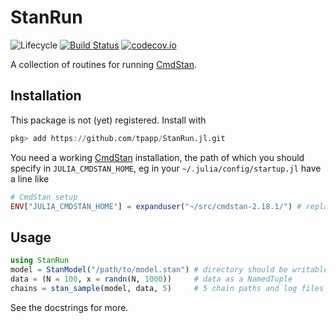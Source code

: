 # StanRun

![Lifecycle](https://img.shields.io/badge/lifecycle-experimental-orange.svg)<!--
![Lifecycle](https://img.shields.io/badge/lifecycle-maturing-blue.svg)
![Lifecycle](https://img.shields.io/badge/lifecycle-stable-green.svg)
![Lifecycle](https://img.shields.io/badge/lifecycle-retired-orange.svg)
![Lifecycle](https://img.shields.io/badge/lifecycle-archived-red.svg)
![Lifecycle](https://img.shields.io/badge/lifecycle-dormant-blue.svg) -->
[![Build Status](https://travis-ci.com/tpapp/StanRun.jl.svg?branch=master)](https://travis-ci.com/tpapp/StanRun.jl)
[![codecov.io](http://codecov.io/github/tpapp/StanRun.jl/coverage.svg?branch=master)](http://codecov.io/github/tpapp/StanRun.jl?branch=master)

A collection of routines for running [CmdStan](https://mc-stan.org/users/interfaces/cmdstan.html).

## Installation

This package is not (yet) registered. Install with

```julia
pkg> add https://github.com/tpapp/StanRun.jl.git
```

You need a working [CmdStan](https://mc-stan.org/users/interfaces/cmdstan.html) installation, the path of which you should specify in `JULIA_CMDSTAN_HOME`, eg in your `~/.julia/config/startup.jl` have a line like
```julia
# CmdStan setup
ENV["JULIA_CMDSTAN_HOME"] = expanduser("~/src/cmdstan-2.18.1/") # replace with your path
```

## Usage

```julia
using StanRun
model = StanModel("/path/to/model.stan") # directory should be writable, for compilation
data = (N = 100, x = randn(N, 1000))     # data as a NamedTuple
chains = stan_sample(model, data, 5)     # 5 chain paths and log files
```

See the docstrings for more.

